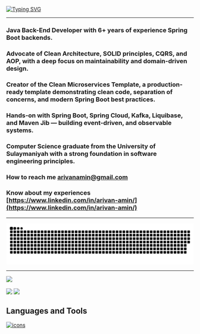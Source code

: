 [![Typing SVG](https://readme-typing-svg.demolab.com?font=Fira+Code&duration=1750&multiline=true&width=435&lines=I'm+Arivan+Amin;A+Java+Back-End+Developer)](https://git.io/typing-svg)

<hr>

### Java Back-End Developer with 6+ years of experience Spring Boot backends.

### Advocate of Clean Architecture, SOLID principles, CQRS, and AOP, with a deep focus on maintainability and domain-driven design.

### Creator of the Clean Microservices Template, a production-ready template demonstrating clean code, separation of concerns, and modern Spring Boot best practices.

### Hands-on with Spring Boot, Spring Cloud, Kafka, Liquibase, and Maven Jib — building event-driven, and observable systems.

### Computer Science graduate from the University of Sulaymaniyah with a strong foundation in software engineering principles.

### How to reach me **arivanamin@gmail.com**

### Know about my experiences [https://www.linkedin.com/in/arivan-amin/](https://www.linkedin.com/in/arivan-amin/)

<hr>

![github-contribution-grid-snake](https://raw.githubusercontent.com/arivan-amin/arivan-amin/refs/heads/main/github-user-contribution.svg)

<hr>

![](http://github-profile-summary-cards.vercel.app/api/cards/profile-details?username=arivan-amin&theme=github_dark)

![](https://github-profile-summary-cards.vercel.app/api/cards/stats?username=arivan-amin&theme=github_dark)
![](http://github-profile-summary-cards.vercel.app/api/cards/productive-time?username=arivan-amin&theme=github_dark&utcOffset=3)

## Languages and Tools
<a href="https://github.com/arivan-amin">
<img src="https://skillicons.dev/icons?i=java,spring,mysql,mongodb,postgres,docker,maven,gradle,git,github,grafana,prometheus,angular,arch,bash,html,css,javascript,bootstrap,hibernate,idea,jenkins,jquery,kafka,kali,kubernetes,linux,md,postman,rabbitmq,&theme=dark"  alt="icons"/>
</a>

